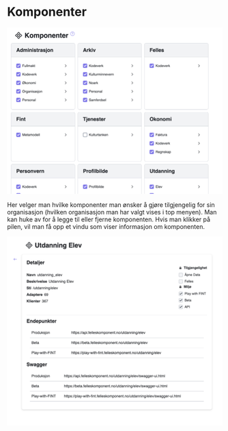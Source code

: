 # Komponenter

![ill4](../_media/kundeportal-4.png)

Her velger man hvilke komponenter man ønsker å gjøre tilgjengelig for sin organisasjon (hvilken organisasjon man har valgt vises i top menyen). Man kan huke av for å legge til eller fjerne komponenten. Hvis man klikker på pilen, vil man få opp et vindu som viser informasjon om komponenten.

![ill5](../_media/kundeportal-5.png)
